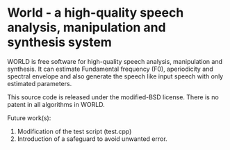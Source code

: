 # World - a high-quality speech analysis, manipulation and synthesis system

WORLD is free software for high-quality speech analysis, manipulation and synthesis.
It can estimate Fundamental frequency (F0), aperiodicity and spectral envelope
and also generate the speech like input speech with only estimated parameters.

This source code is released under the modified-BSD license.
There is no patent in all algorithms in WORLD.

Future work(s):
1. Modification of the test script (test.cpp)
2. Introduction of a safeguard to avoid unwanted error.
